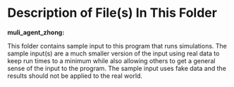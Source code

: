 Description of File(s) In This Folder
===

**muli_agent_zhong:**

This folder contains sample input to this program that runs simulations.
The sample input(s) are a much smaller version of the input using real data to keep
run times to a minimum while also allowing others to get a general sense of the input
to the program. The sample input uses fake data and the results should not be applied to
the real world.
